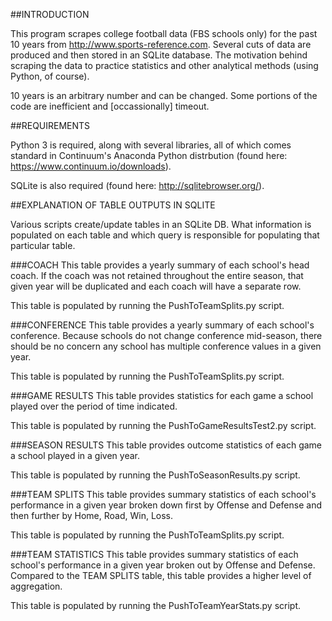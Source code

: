 ##INTRODUCTION

This program scrapes college football data (FBS schools only) for the past 10 years from http://www.sports-reference.com. Several  cuts of data are produced and then stored in an SQLite database. The motivation behind scraping the data to practice statistics and other analytical methods (using Python, of course). 

10 years is an arbitrary number and can be changed. Some portions of the code are inefficient and [occassionally] timeout.


##REQUIREMENTS

Python 3 is required, along with several libraries, all of which comes standard in Continuum's Anaconda Python distrbution (found here: https://www.continuum.io/downloads).

SQLite is also required (found here: http://sqlitebrowser.org/). 


##EXPLANATION OF TABLE OUTPUTS IN SQLITE

Various scripts create/update tables in an SQLite DB. What information is populated on each table and which query is responsible for populating that particular table.

###COACH
This table provides a yearly summary of each school's head coach. If the coach was not retained throughout the entire season, that given year will be duplicated and each coach will have a separate row.

This table is populated by running the PushToTeamSplits.py script.

###CONFERENCE
This table provides a yearly summary of each school's conference. Because schools do not change conference mid-season, there should be no concern any school has multiple conference values in a given year. 

This table is populated by running the PushToTeamSplits.py script.

###GAME RESULTS
This table provides statistics for each game a school played over the period of time indicated.

This table is populated by running the PushToGameResultsTest2.py script.

###SEASON RESULTS
This table provides outcome statistics of each game a school played in a given year.

This table is populated by running the PushToSeasonResults.py script.

###TEAM SPLITS
This table provides summary statistics of each school's performance in a given year broken down first by Offense and Defense and then further by Home, Road, Win, Loss.

This table is populated by running the PushToTeamSplits.py script.

###TEAM STATISTICS
This table provides summary statistics of each school's performance in a given year broken out by Offense and Defense. Compared to the TEAM SPLITS table, this table provides a higher level of aggregation.

This table is populated by running the PushToTeamYearStats.py script.



